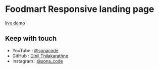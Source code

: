 # Foodmart Responsive landing page
 
[live demo](https://dinil-thilakarathne.github.io/foodmart-responsive-landing-page/)

## Keep with touch

- YouTube : [@sonacode](https://www.youtube.com/@sonacode/videos)
- GitHub : [Dinil Thilakarathne](https://github.com/Dinil-Thilakarathne/)
- Instagram : [@sona_code](https://www.instagram.com/sona_code/)